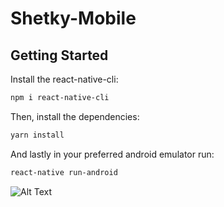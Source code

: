 # Shetky-Mobile

## Getting Started

Install the react-native-cli:
```bash
npm i react-native-cli
```

Then, install the dependencies:

```bash
yarn install
```


And lastly in your preferred android emulator run:

```bash
react-native run-android
```

![Alt Text](https://media.giphy.com/media/nDSlfqf0gn5g4/giphy.gif)
